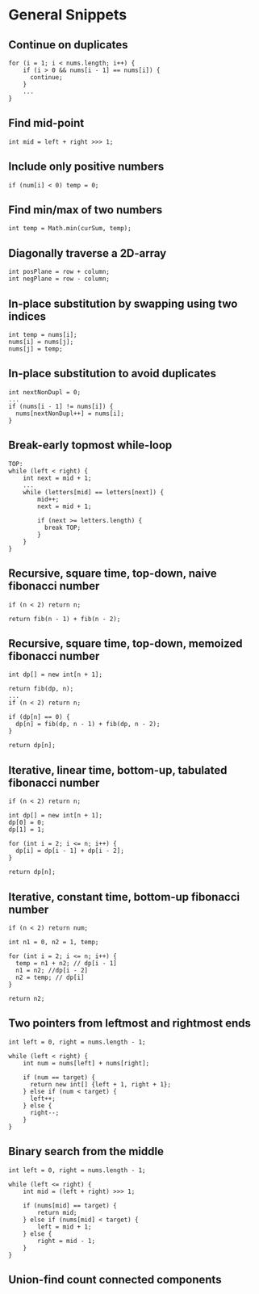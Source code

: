 # General Snippets

## Continue on duplicates

```
for (i = 1; i < nums.length; i++) {
    if (i > 0 && nums[i - 1] == nums[i]) {
      continue;
    }
    ...
}
```

## Find mid-point

```
int mid = left + right >>> 1;
```

## Include only positive numbers

```
if (num[i] < 0) temp = 0;
```

## Find min/max of two numbers

```
int temp = Math.min(curSum, temp);
```

## Diagonally traverse a 2D-array

```
int posPlane = row + column;
int negPlane = row - column;
```

## In-place substitution by swapping using two indices

```
int temp = nums[i];
nums[i] = nums[j];
nums[j] = temp;
```

## In-place substitution to avoid duplicates

```
int nextNonDupl = 0;
...
if (nums[i - 1] != nums[i]) {
  nums[nextNonDupl++] = nums[i];
}
``` 

## Break-early topmost while-loop

```
TOP:
while (left < right) {
    int next = mid + 1;
    ...
    while (letters[mid] == letters[next]) {
        mid++;
        next = mid + 1;
        
        if (next >= letters.length) {
          break TOP;
        }
    }
}
```

## Recursive, square time, top-down, naive fibonacci number

```
if (n < 2) return n;

return fib(n - 1) + fib(n - 2); 
```

## Recursive, square time, top-down, memoized fibonacci number

```
int dp[] = new int[n + 1];
    
return fib(dp, n);
...
if (n < 2) return n;

if (dp[n] == 0) {
  dp[n] = fib(dp, n - 1) + fib(dp, n - 2);
}

return dp[n];
```

## Iterative, linear time, bottom-up, tabulated fibonacci number

```
if (n < 2) return n;

int dp[] = new int[n + 1];
dp[0] = 0;
dp[1] = 1;

for (int i = 2; i <= n; i++) {
  dp[i] = dp[i - 1] + dp[i - 2];
}

return dp[n];
```

## Iterative, constant time, bottom-up fibonacci number

```
if (n < 2) return num;

int n1 = 0, n2 = 1, temp;

for (int i = 2; i <= n; i++) {
  temp = n1 + n2; // dp[i - 1]
  n1 = n2; //dp[i - 2]
  n2 = temp; // dp[i]
}

return n2;
```

## Two pointers from leftmost and rightmost ends

```
int left = 0, right = nums.length - 1;

while (left < right) {
    int num = nums[left] + nums[right];
    
    if (num == target) {
      return new int[] {left + 1, right + 1};
    } else if (num < target) {
      left++;
    } else {
      right--;
    }
}
```

## Binary search from the middle

```
int left = 0, right = nums.length - 1;

while (left <= right) {
    int mid = (left + right) >>> 1;

    if (nums[mid] == target) {
        return mid;
    } else if (nums[mid] < target) {
        left = mid + 1;
    } else {
        right = mid - 1;
    }
}
```

## Union-find count connected components

```

```
